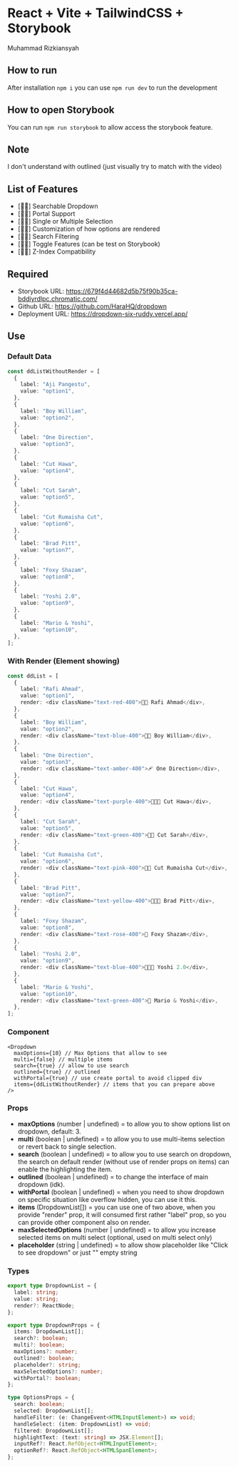 # React + Vite + TailwindCSS + Storybook

Muhammad Rizkiansyah

## How to run

After installation `npm i` you can use `npm run dev` to run the development

## How to open Storybook

You can run `npm run storybook` to allow access the storybook feature.

## Note

I don't understand with outlined (just visually try to match with the video)

## List of Features

- [👍🏻] Searchable Dropdown
- [👍🏻] Portal Support
- [👍🏻] Single or Multiple Selection
- [👍🏻] Customization of how options are rendered
- [👍🏻] Search Filtering
- [👍🏻] Toggle Features (can be test on Storybook)
- [👍🏻] Z-Index Compatibility

## Required

- Storybook URL: <https://679f4d44682d5b75f90b35ca-bddiyrdlpc.chromatic.com/>
- Github URL: <https://github.com/HaraHQ/dropdown>
- Deployment URL: <https://dropdown-six-ruddy.vercel.app/>

## Use

### Default Data

```ts
const ddListWithoutRender = [
  {
    label: "Aji Pangestu",
    value: "option1",
  },
  {
    label: "Boy William",
    value: "option2",
  },
  {
    label: "One Direction",
    value: "option3",
  },
  {
    label: "Cut Hawa",
    value: "option4",
  },
  {
    label: "Cut Sarah",
    value: "option5",
  },
  {
    label: "Cut Rumaisha Cut",
    value: "option6",
  },
  {
    label: "Brad Pitt",
    value: "option7",
  },
  {
    label: "Foxy Shazam",
    value: "option8",
  },
  {
    label: "Yoshi 2.0",
    value: "option9",
  },
  {
    label: "Mario & Yoshi",
    value: "option10",
  },
];
```

### With Render (Element showing)

```ts
const ddList = [
  {
    label: "Rafi Ahmad",
    value: "option1",
    render: <div className="text-red-400">👨🏻 Rafi Ahmad</div>,
  },
  {
    label: "Boy William",
    value: "option2",
    render: <div className="text-blue-400">👦🏻 Boy William</div>,
  },
  {
    label: "One Direction",
    value: "option3",
    render: <div className="text-amber-400">🩹 One Direction</div>,
  },
  {
    label: "Cut Hawa",
    value: "option4",
    render: <div className="text-purple-400">👩🏻‍🦰 Cut Hawa</div>,
  },
  {
    label: "Cut Sarah",
    value: "option5",
    render: <div className="text-green-400">👩🏻 Cut Sarah</div>,
  },
  {
    label: "Cut Rumaisha Cut",
    value: "option6",
    render: <div className="text-pink-400">👶🏻 Cut Rumaisha Cut</div>,
  },
  {
    label: "Brad Pitt",
    value: "option7",
    render: <div className="text-yellow-400">👨🏻‍🦰 Brad Pitt</div>,
  },
  {
    label: "Foxy Shazam",
    value: "option8",
    render: <div className="text-rose-400">🤡 Foxy Shazam</div>,
  },
  {
    label: "Yoshi 2.0",
    value: "option9",
    render: <div className="text-blue-400">👨🏻‍🦱 Yoshi 2.0</div>,
  },
  {
    label: "Mario & Yoshi",
    value: "option10",
    render: <div className="text-green-400">🍄 Mario & Yoshi</div>,
  },
];
```

### Component

```tsx
<Dropdown
  maxOptions={10} // Max Options that allow to see
  multi={false} // multiple items
  search={true} // allow to use search
  outlined={true} // outlined
  withPortal={true} // use create portal to avoid clipped div
  items={ddListWithoutRender} // items that you can prepare above
/>
```

### Props

- **maxOptions** (number | undefined) = to allow you to show options list on dropdown, default: 3.
- **multi** (boolean | undefined) = to allow you to use multi-items selection or revert back to single selection.
- **search** (boolean | undefined) = to allow you to use search on dropdown, the search on default render (without use of render props on items) can enable the highlighting the item.
- **outlined** (boolean | undefined) = to change the interface of main dropdown (idk).
- **withPortal** (boolean | undefined) = when you need to show dropdown on specific situation like overflow hidden, you can use it this.
- **items** (DropdownList[]) = you can use one of two above, when you provide "render" prop, it will consumed first rather "label" prop, so you can provide other component also on render.
- **maxSelectedOptions** (number | undefined) = to allow you increase selected items on multi select (optional, used on multi select only)
- **placeholder** (string |  undefined) = to allow show placeholder like "Click to see dropdown" or just "" empty string

### Types

```ts
export type DropdownList = {
  label: string;
  value: string;
  render?: ReactNode;
};

export type DropdownProps = {
  items: DropdownList[];
  search?: boolean;
  multi?: boolean;
  maxOptions?: number;
  outlined?: boolean;
  placeholder?: string;
  maxSelectedOptions?: number;
  withPortal?: boolean;
};

type OptionsProps = {
  search: boolean;
  selected: DropdownList[];
  handleFilter: (e: ChangeEvent<HTMLInputElement>) => void;
  handleSelect: (item: DropdownList) => void;
  filtered: DropdownList[];
  highlightText: (text: string) => JSX.Element[];
  inputRef?: React.RefObject<HTMLInputElement>;
  optionRef?: React.RefObject<HTMLSpanElement>;
};
```

